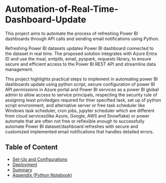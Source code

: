 # Automation-of-Real-Time-Dashboard-Update

This project aims to automate the process of refreshing Power BI dashboards through API calls and sending email notifications using Python. 

Refreshing Power BI datasets updates Power BI dashboard connected to the dataset in real time.
The proposed solution integrates with Azure Entra ID and use the msal, smtplib, email, pyspark, requests library, to ensure secure and efficient access to the Power BI REST API and streamline data management. 

This project highlights practical steps to implement in automating power BI dashboards update using python script, secure configuration of power BI API permissions in Azure portal and Power BI services as a power BI global admin to allow access to service principals, respecting the security rule of assigning least priviledges required for thier specified task, set up of python script environment, and alternative server or free task scheduler like Windows task scheduler, cron jobs, jupyter scheduler which are different from cloud services(like Azure, Google, AWS and Snowflake) or power automate that are often not free or reflexible enough to successfully automate Power BI dataset/dashboard refreshes with secure and customized implemented email notifications that handles detailed errors.

## Table of Content

- [Set-Up and Configurations](./SetUp_and_Configurations.md)
- [Deployment](./Deployment.md)
- [Summary](./Summary.md)
- [Appendix (Python Notebook)](./DatasetAutomationNotebook.ipynb)
